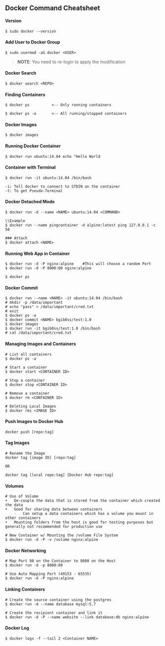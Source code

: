 
## Docker Command Cheatsheet
#### Version
```console
$ sudo docker --version
```

#### Add User to Docker Group
```console
$ sudo usermod -aG docker <USER>
```
>**NOTE**: You need to re-login to apply the modification

#### Docker Search
```console
$ docker search <REPO>
```

#### Finding Containers
```container
$ docker ps          <-- Only running containers

$ docker ps -a       <-- All running/stopped containers
```

#### Docker Images
```console
$ docker images
```

#### Running Docker Container
```console
$ docker run ubuntu:14.04 echo "Hello World
```

#### Container with Terminal
```console
$ docker run -it ubuntu:14.04 /bin/bash

-i: Tell docker to connect to STDIN on the container
-t: To get Pseudo-Terminal
```

#### Docker Detached Mode
```console
$ docker run -d --name <NAME> ubuntu:14.04 <COMMAND>

\\Example
$ docker run --name pingcontainer -d alpine:latest ping 127.0.0.1 -c 50

### Attach
$ docker attach <NAME>
```

#### Running Web App in Container
```container
$ docker run -d -P nginx:alpine    #This will choose a random Port
$ docker run -d -P 8000:80 nginx:alpine

$ docker ps
```

#### Docker Commit
```console
$ docker run --name <NAME> -it ubuntu:14.04 /bin/bash
# mkdir -p /data/important
# echo "pass" > /data/important/cred.txt
# exit
$ docker ps -a
$ docker commit <NAME> bgib0ss/test:1.0
$ docker images
$ docker run -it bgib0ss/test:1.0 /bin/bash
# cat /data/important/cred.txt
```

#### Managing Images and Containers
```console
# List all containers
$ docker ps -a

# Start a container
$ docker start <CONTAINER ID>

# Stop a container
$ docker stop <CONTAINER ID>

# Remove a container
$ docker rm <CONTAINER ID>

# Deleting Local Images
$ docker rmi <IMAGE ID>
```

#### Push Images to Docker Hub
```console
docker push [repo:tag]
```

#### Tag Images
```console
# Rename the Image
docker tag [image ID] [repo:tag]

OR

docker tag [local repo:tag] [Docker Hub repo:tag]
```

#### Volumes
```console
# Use of Volume
•	De-couple the data that is stored from the container which created the data
•	Good for sharing data between containers
	◦	Can setup a data containers which has a volume you mount in other containers
•	Mounting folders from the host is good for testing purposes but generally not recommended for production use

# New Container w/ Mounting the /volume File System
$ docker run -d -P -v /volume nginx:alpine
```

#### Docker Networking
```console
# Map Port 80 on the Container to 8080 on the Host
$ docker run -d -p 8080:80

# Use Auto Mapping Port (49153 - 65535)
$ docker run -d -P nginx:alpine
```

#### Linking Containers
```console
# Create the source container using the postgres
$ docker run -d --name database mysql:5.7

# Create the recipient container and link it
$ docker run -d -P --name website --link database:db nginx:alpine
```

#### Docker Log
```console
$ docker logs -f --tail 2 <Container NAME>
```
